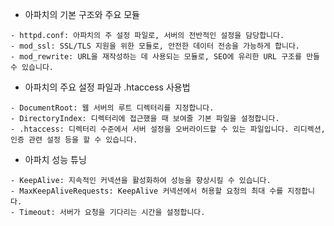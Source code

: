 - 아파치의 기본 구조와 주요 모듈

```
- httpd.conf: 아파치의 주 설정 파일로, 서버의 전반적인 설정을 담당합니다.
- mod_ssl: SSL/TLS 지원을 위한 모듈로, 안전한 데이터 전송을 가능하게 합니다.
- mod_rewrite: URL을 재작성하는 데 사용되는 모듈로, SEO에 유리한 URL 구조를 만들 수 있습니다.

```

- 아파치의 주요 설정 파일과 .htaccess 사용법

```
- DocumentRoot: 웹 서버의 루트 디렉터리를 지정합니다.
- DirectoryIndex: 디렉터리에 접근했을 때 보여줄 기본 파일을 설정합니다.
- .htaccess: 디렉터리 수준에서 서버 설정을 오버라이드할 수 있는 파일입니다. 리디렉션, 인증 관련 설정 등을 할 수 있습니다.

```

- 아파치 성능 튜닝

```
- KeepAlive: 지속적인 커넥션을 활성화하여 성능을 향상시킬 수 있습니다.
- MaxKeepAliveRequests: KeepAlive 커넥션에서 허용할 요청의 최대 수를 지정합니다.
- Timeout: 서버가 요청을 기다리는 시간을 설정합니다.

```
